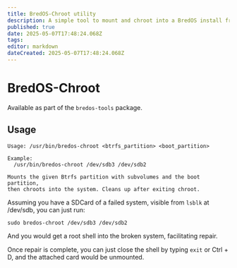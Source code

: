 ```yaml
---
title: BredOS-Chroot utility
description: A simple tool to mount and chroot into a BredOS install from a secondary system
published: true
date: 2025-05-07T17:48:24.068Z
tags:
editor: markdown
dateCreated: 2025-05-07T17:48:24.068Z
---
```


# BredOS-Chroot

Available as part of the `bredos-tools` package.

## Usage

```
Usage: /usr/bin/bredos-chroot <btrfs_partition> <boot_partition>

Example:
  /usr/bin/bredos-chroot /dev/sdb3 /dev/sdb2

Mounts the given Btrfs partition with subvolumes and the boot partition,
then chroots into the system. Cleans up after exiting chroot.
```

Assuming you have a SDCard of a failed system, visible from `lsblk` at /dev/sdb, you can just run:

```
sudo bredos-chroot /dev/sdb3 /dev/sdb2
```

And you would get a root shell into the broken system, facilitating repair.

Once repair is complete, you can just close the shell by typing `exit` or Ctrl + D, and the attached card would be unmounted.